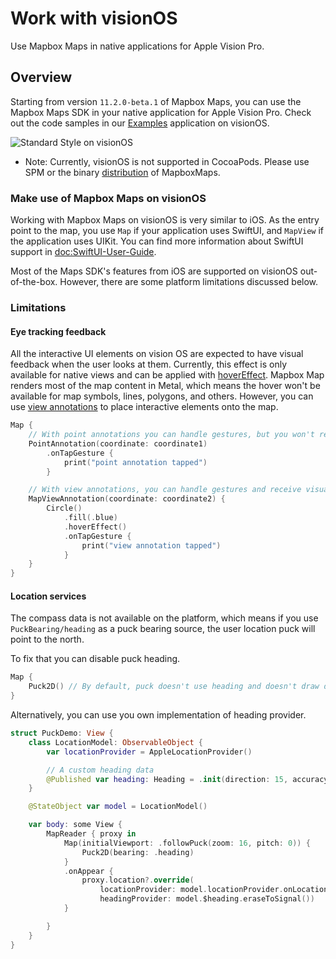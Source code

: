 # Work with visionOS

Use Mapbox Maps in native applications for Apple Vision Pro.

## Overview

Starting from version `11.2.0-beta.1` of Mapbox Maps, you can use the Mapbox Maps SDK in your native application for Apple Vision Pro. Check out the code samples in our [Examples](https://github.com/mapbox/mapbox-maps-ios/tree/main/Sources/Examples) application on visionOS.

![Standard Style on visionOS](https://static-assets.mapbox.com/maps/ios/documentation/maps_vision_os_locations.png)

- Note: Currently, visionOS is not supported in CocoaPods. Please use SPM or the binary [distribution](https://docs.mapbox.com/ios/maps/guides/install/) of MapboxMaps.

### Make use of Mapbox Maps on visionOS

Working with Mapbox Maps on visionOS is very similar to iOS. As the entry point to the map, you use ``Map`` if your application uses SwiftUI, and ``MapView`` if the application uses UIKit. You can find more information about SwiftUI support in <doc:SwiftUI-User-Guide>.

Most of the Maps SDK's features from iOS are supported on visionOS out-of-the-box. However, there are some platform limitations discussed below.

### Limitations

#### Eye tracking feedback

All the interactive UI elements on vision OS are expected to have visual feedback when the user looks at them. Currently, this effect is only available for native views and can be applied with [hoverEffect](https://developer.apple.com/documentation/swiftui/view/hovereffect(_:)). Mapbox Map renders most of the map content in Metal, which means the hover won't be available for map symbols, lines, polygons, and others. However, you can use [view annotations](https://docs.mapbox.com/ios/maps/guides/annotations/view-annotations/) to place interactive elements onto the map.

```swift
Map {
    // With point annotations you can handle gestures, but you won't receive visual eye-tracking feedback.
    PointAnnotation(coordinate: coordinate1)
        .onTapGesture {
            print("point annotation tapped")
        }

    // With view annotations, you can handle gestures and receive visual feedback.
    MapViewAnnotation(coordinate: coordinate2) {
        Circle()
            .fill(.blue)
            .hoverEffect()
            .onTapGesture {
                print("view annotation tapped")
            }
    }
}
```

#### Location services

The compass data is not available on the platform, which means if you use ``PuckBearing/heading`` as a puck bearing source, the user location puck will point to the north.

To fix that you can disable puck heading.

```swift
Map {
    Puck2D() // By default, puck doesn't use heading and doesn't draw direction pointer.
}
```

Alternatively, you can use you own implementation of heading provider.

```swift
struct PuckDemo: View {
    class LocationModel: ObservableObject {
        var locationProvider = AppleLocationProvider()

        // A custom heading data
        @Published var heading: Heading = .init(direction: 15, accuracy: 1)
    }

    @StateObject var model = LocationModel()

    var body: some View {
        MapReader { proxy in
            Map(initialViewport: .followPuck(zoom: 16, pitch: 0)) {
                Puck2D(bearing: .heading)
            }
            .onAppear {
                proxy.location?.override(
                    locationProvider: model.locationProvider.onLocationUpdate,
                    headingProvider: model.$heading.eraseToSignal())
            }

        }
    }
}
```

